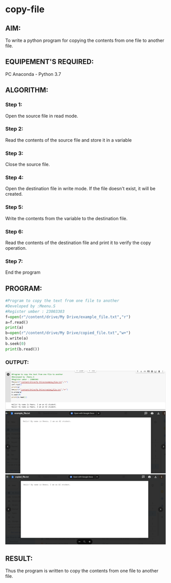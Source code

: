 # copy-file
## AIM:
To write a python program for copying the contents from one file to another file.
## EQUIPEMENT'S REQUIRED: 
PC
Anaconda - Python 3.7
## ALGORITHM: 
### Step 1:
Open the source file in read mode.

### Step 2: 
Read the contents of the source file and store it in a variable
### Step 3: 
Close the source file.
### Step 4:  
Open the destination file in write mode. If the file doesn't exist, it will be created.
### Step 5: 
Write the contents from the variable to the destination file.
### Step 6: 
Read the contents of the destination file and print it to verify the copy operation.
### Step 7:
End the program
## PROGRAM:
~~~python
#Program to copy the text from one file to another
#Developed by :Meenu.S
#Register umber : 23003303
f=open(r"/content/drive/My Drive/example_file.txt","r")
a=f.read()
print(a)
b=open(r"/content/drive/My Drive/copied_file.txt","w+")
b.write(a)
b.seek(0)
print(b.read())

~~~

### OUTPUT:
![Alt text](<python 5c.png>)
![Alt text](<5c eg.png>)
![Alt text](<5c co.png>)


## RESULT:
Thus the program is written to copy the contents from one file to another file.